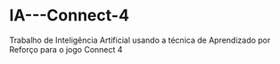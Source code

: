 # IA---Connect-4
Trabalho de Inteligência Artificial usando a técnica de Aprendizado por Reforço para o jogo Connect 4
